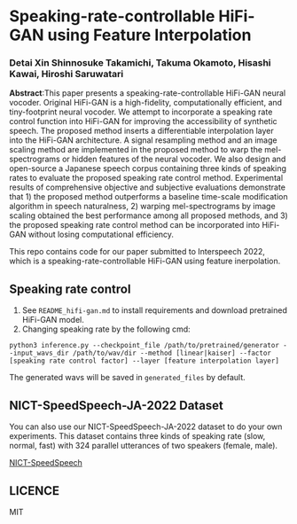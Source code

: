 # Speaking-rate-controllable HiFi-GAN using Feature Interpolation

### Detai Xin Shinnosuke Takamichi, Takuma Okamoto, Hisashi Kawai, Hiroshi Saruwatari

**Abstract**:This paper presents a speaking-rate-controllable HiFi-GAN neural vocoder.
Original HiFi-GAN is a high-fidelity, computationally efficient, and tiny-footprint neural vocoder.
We attempt to incorporate a speaking rate control function into HiFi-GAN for improving the accessibility of synthetic speech.
The proposed method inserts a differentiable interpolation layer into the HiFi-GAN architecture.
A signal resampling method and an image scaling method are implemented in the proposed method to warp the mel-spectrograms or hidden features of the neural vocoder.
We also design and open-source a Japanese speech corpus containing three kinds of speaking rates to evaluate the proposed speaking rate control method.
Experimental results of comprehensive objective and subjective evaluations demonstrate that 1) the proposed method outperforms a baseline time-scale modification algorithm in speech naturalness, 2) warping mel-spectrograms by image scaling obtained the best performance among all proposed methods, and 3) the proposed speaking rate control method can be incorporated into HiFi-GAN without losing computational efficiency.

This repo contains code for our paper  submitted to Interspeech 2022, which is a speaking-rate-controllable HiFi-GAN using feature inerpolation.

## Speaking rate control
1. See `README_hifi-gan.md` to install requirements and download pretrained HiFi-GAN model.
2. Changing speaking rate by the following cmd:
```shell
python3 inference.py --checkpoint_file /path/to/pretrained/generator --input_wavs_dir /path/to/wav/dir --method [linear|kaiser] --factor [speaking rate control factor] --layer [feature interpolation layer]
```
The generated wavs will be saved in `generated_files` by default.

## NICT-SpeedSpeech-JA-2022 Dataset
You can also use our NICT-SpeedSpeech-JA-2022  dataset to do your own experiments.
This dataset contains three kinds of speaking rate (slow, normal, fast) with 324 parallel utterances of two speakers (female, male).

[NICT-SpeedSpeech](https://ast-astrec.nict.go.jp/release/speedspeech_ja_2022/download.html)


## LICENCE
MIT
